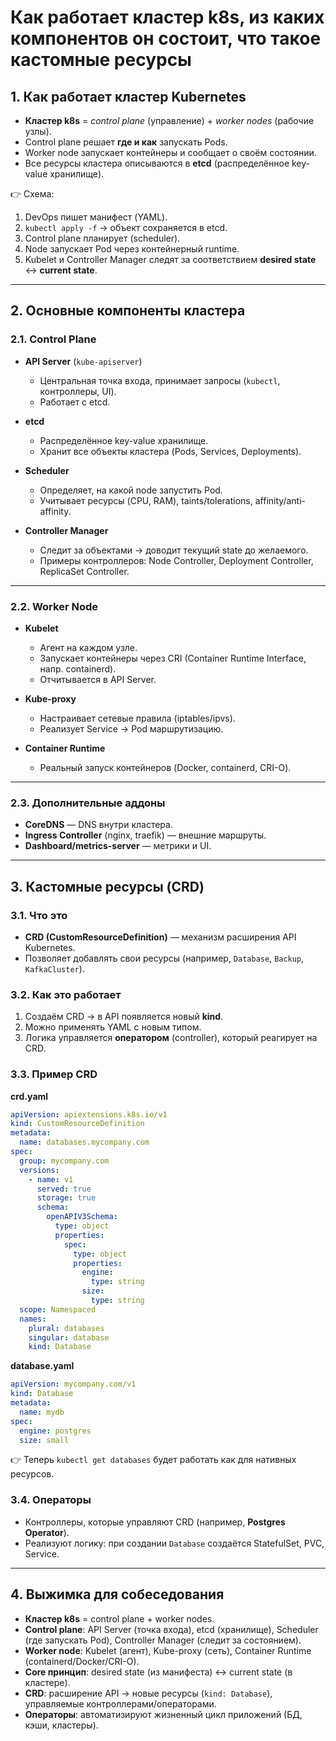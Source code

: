 # Как работает кластер k8s, из каких компонентов он состоит, что такое кастомные ресурсы

## 1. Как работает кластер Kubernetes

* **Кластер k8s** = *control plane* (управление) + *worker nodes* (рабочие узлы).
* Control plane решает **где и как** запускать Pods.
* Worker node запускает контейнеры и сообщает о своём состоянии.
* Все ресурсы кластера описываются в **etcd** (распределённое key-value хранилище).

👉 Схема:

1. DevOps пишет манифест (YAML).
2. `kubectl apply -f` → объект сохраняется в etcd.
3. Control plane планирует (scheduler).
4. Node запускает Pod через контейнерный runtime.
5. Kubelet и Controller Manager следят за соответствием **desired state** ↔ **current state**.

---

## 2. Основные компоненты кластера

### 2.1. Control Plane

* **API Server** (`kube-apiserver`)

    * Центральная точка входа, принимает запросы (`kubectl`, контроллеры, UI).
    * Работает с etcd.

* **etcd**

    * Распределённое key-value хранилище.
    * Хранит все объекты кластера (Pods, Services, Deployments).

* **Scheduler**

    * Определяет, на какой node запустить Pod.
    * Учитывает ресурсы (CPU, RAM), taints/tolerations, affinity/anti-affinity.

* **Controller Manager**

    * Следит за объектами → доводит текущий state до желаемого.
    * Примеры контроллеров: Node Controller, Deployment Controller, ReplicaSet Controller.

---

### 2.2. Worker Node

* **Kubelet**

    * Агент на каждом узле.
    * Запускает контейнеры через CRI (Container Runtime Interface, напр. containerd).
    * Отчитывается в API Server.

* **Kube-proxy**

    * Настраивает сетевые правила (iptables/ipvs).
    * Реализует Service → Pod маршрутизацию.

* **Container Runtime**

    * Реальный запуск контейнеров (Docker, containerd, CRI-O).

---

### 2.3. Дополнительные аддоны

* **CoreDNS** — DNS внутри кластера.
* **Ingress Controller** (nginx, traefik) — внешние маршруты.
* **Dashboard/metrics-server** — метрики и UI.

---

## 3. Кастомные ресурсы (CRD)

### 3.1. Что это

* **CRD (CustomResourceDefinition)** — механизм расширения API Kubernetes.
* Позволяет добавлять свои ресурсы (например, `Database`, `Backup`, `KafkaCluster`).

### 3.2. Как это работает

1. Создаём CRD → в API появляется новый **kind**.
2. Можно применять YAML с новым типом.
3. Логика управляется **оператором** (controller), который реагирует на CRD.

### 3.3. Пример CRD

**crd.yaml**

```yaml
apiVersion: apiextensions.k8s.io/v1
kind: CustomResourceDefinition
metadata:
  name: databases.mycompany.com
spec:
  group: mycompany.com
  versions:
    - name: v1
      served: true
      storage: true
      schema:
        openAPIV3Schema:
          type: object
          properties:
            spec:
              type: object
              properties:
                engine:
                  type: string
                size:
                  type: string
  scope: Namespaced
  names:
    plural: databases
    singular: database
    kind: Database
```

**database.yaml**

```yaml
apiVersion: mycompany.com/v1
kind: Database
metadata:
  name: mydb
spec:
  engine: postgres
  size: small
```

👉 Теперь `kubectl get databases` будет работать как для нативных ресурсов.

### 3.4. Операторы

* Контроллеры, которые управляют CRD (например, **Postgres Operator**).
* Реализуют логику: при создании `Database` создаётся StatefulSet, PVC, Service.

---

## 4. Выжимка для собеседования

* **Кластер k8s** = control plane + worker nodes.
* **Control plane**: API Server (точка входа), etcd (хранилище), Scheduler (где запускать Pod), Controller Manager (следит за состоянием).
* **Worker node**: Kubelet (агент), Kube-proxy (сеть), Container Runtime (containerd/Docker/CRI-O).
* **Core принцип**: desired state (из манифеста) ↔ current state (в кластере).
* **CRD**: расширение API → новые ресурсы (`kind: Database`), управляемые контроллерами/операторами.
* **Операторы**: автоматизируют жизненный цикл приложений (БД, кэши, кластеры).
